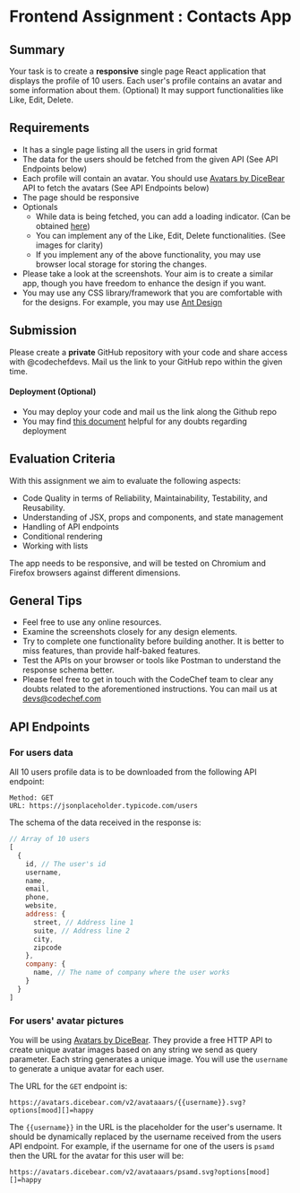 # Frontend Assignment : Contacts App

## Summary
Your task is to create a **responsive** single page React application that displays the profile of 10 users. Each user's profile contains an avatar and some information about them. (Optional) It may support functionalities like Like, Edit, Delete.

## Requirements
- It has a single page listing all the users in grid format
- The data for the users should be fetched from the given API (See API Endpoints below)
- Each profile will contain an avatar. You should use [Avatars by DiceBear](https://avatars.dicebear.com/) API to fetch the avatars (See API Endpoints below)
- The page should be responsive
- Optionals
    - While data is being fetched, you can add a loading indicator. (Can be obtained [here](https://tobiasahlin.com/spinkit/))
    - You can implement any of the Like, Edit, Delete functionalities. (See images for clarity)
    - If you implement any of the above functionality, you may use browser local storage for storing the changes.
- Please take a look at the screenshots. Your aim is to create a similar app, though you have freedom to enhance the design if you want.
- You may use any CSS library/framework that you are comfortable with for the designs. For example, you may use [Ant Design](https://ant.design/)

## Submission
Please create a **private** GitHub repository with your code and share access with @codechefdevs.
Mail us the link to your GitHub repo within the given time.
#### Deployment (Optional)
- You may deploy your code and mail us the link along the Github repo
- You may find [this document](https://create-react-app.dev/docs/deployment/) helpful for any doubts regarding deployment

## Evaluation Criteria

With this assignment we aim to evaluate the following aspects:
- Code Quality in terms of Reliability, Maintainability, Testability, and Reusability.
- Understanding of JSX, props and components, and state management
- Handling of API endpoints
- Conditional rendering
- Working with lists

The app needs to be responsive, and will be tested on Chromium and Firefox browsers against different dimensions.


## General Tips

 - Feel free to use any online resources. 
 - Examine the screenshots closely for any design elements.
 - Try to complete one functionality before building another. It is better to miss features, than provide half-baked features.
 - Test the APIs on your browser or tools like Postman to understand the response schema better.
 - Please feel free to get in touch with the CodeChef team to clear any doubts related to the aforementioned instructions. You can mail us at [devs@codechef.com](mailto:devs@codechef.com)

## API Endpoints

### For users data

All 10 users profile data is to be downloaded from the following API endpoint:
```
Method: GET
URL: https://jsonplaceholder.typicode.com/users
```

The schema of the data received in the response is:
```Javascript
// Array of 10 users
[
  {
    id,	// The user's id
    username,
    name,
    email,
    phone,
    website,
    address: {
	  street, // Address line 1
	  suite, // Address line 2
	  city,
	  zipcode
    },
    company: {
	  name, // The name of company where the user works
    }
  }
]
```

### For users' avatar pictures

You will be using [Avatars by DiceBear](https://avatars.dicebear.com/). They provide a free HTTP API to create unique avatar images based on any string we send as query parameter. Each string generates a unique image. You will use the `username` to generate a unique avatar for each user.

The URL for the `GET`  endpoint is:
```
https://avatars.dicebear.com/v2/avataaars/{{username}}.svg?options[mood][]=happy
```

The `{{username}}` in the URL is the placeholder for the user's username. It should be dynamically replaced by the username received from the users API endpoint. For example, if the username for one of the users is `psamd` then the URL for the avatar for this user will be:
```
https://avatars.dicebear.com/v2/avataaars/psamd.svg?options[mood][]=happy
```
 
 


